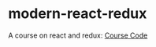 # modern-react-redux

A course on react and redux:
[Course Code](https://github.com/StephenGrider/ReduxCasts)
